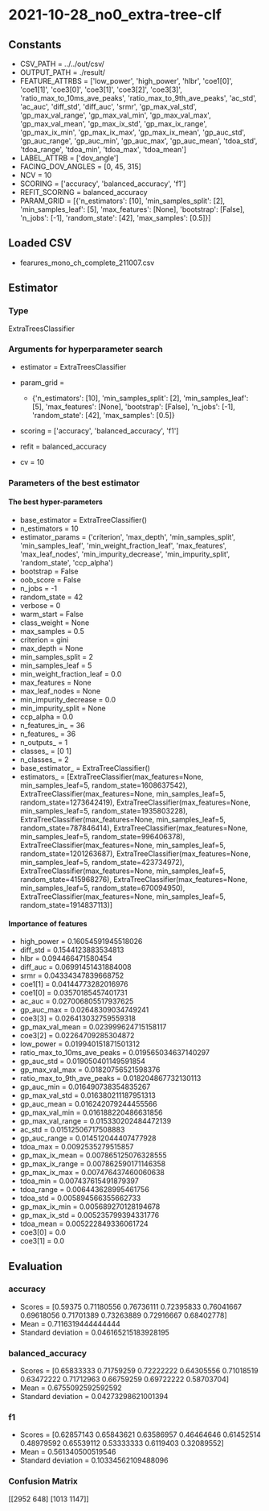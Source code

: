 # 2021-10-28_no0_extra-tree-clf
## Constants
- CSV_PATH = ../../out/csv/
- OUTPUT_PATH = ./result/
- FEATURE_ATTRBS = ['low_power', 'high_power', 'hlbr', 'coe1[0]', 'coe1[1]', 'coe3[0]', 'coe3[1]', 'coe3[2]', 'coe3[3]', 'ratio_max_to_10ms_ave_peaks', 'ratio_max_to_9th_ave_peaks', 'ac_std', 'ac_auc', 'diff_std', 'diff_auc', 'srmr', 'gp_max_val_std', 'gp_max_val_range', 'gp_max_val_min', 'gp_max_val_max', 'gp_max_val_mean', 'gp_max_ix_std', 'gp_max_ix_range', 'gp_max_ix_min', 'gp_max_ix_max', 'gp_max_ix_mean', 'gp_auc_std', 'gp_auc_range', 'gp_auc_min', 'gp_auc_max', 'gp_auc_mean', 'tdoa_std', 'tdoa_range', 'tdoa_min', 'tdoa_max', 'tdoa_mean']
- LABEL_ATTRB = ['dov_angle']
- FACING_DOV_ANGLES = [0, 45, 315]
- NCV = 10
- SCORING = ['accuracy', 'balanced_accuracy', 'f1']
- REFIT_SCORING = balanced_accuracy
- PARAM_GRID = [{'n_estimators': [10], 'min_samples_split': [2], 'min_samples_leaf': [5], 'max_features': [None], 'bootstrap': [False], 'n_jobs': [-1], 'random_state': [42], 'max_samples': [0.5]}]

## Loaded CSV
- fearures_mono_ch_complete_211007.csv

## Estimator
### Type
ExtraTreesClassifier
### Arguments for hyperparameter search
- estimator = ExtraTreesClassifier
- param_grid = 
	- {'n_estimators': [10], 'min_samples_split': [2], 'min_samples_leaf': [5], 'max_features': [None], 'bootstrap': [False], 'n_jobs': [-1], 'random_state': [42], 'max_samples': [0.5]}

- scoring = ['accuracy', 'balanced_accuracy', 'f1']
- refit = balanced_accuracy
- cv = 10

### Parameters of the best estimator
#### The best hyper-parameters
- base_estimator = ExtraTreeClassifier()
- n_estimators = 10
- estimator_params = ('criterion', 'max_depth', 'min_samples_split', 'min_samples_leaf', 'min_weight_fraction_leaf', 'max_features', 'max_leaf_nodes', 'min_impurity_decrease', 'min_impurity_split', 'random_state', 'ccp_alpha')
- bootstrap = False
- oob_score = False
- n_jobs = -1
- random_state = 42
- verbose = 0
- warm_start = False
- class_weight = None
- max_samples = 0.5
- criterion = gini
- max_depth = None
- min_samples_split = 2
- min_samples_leaf = 5
- min_weight_fraction_leaf = 0.0
- max_features = None
- max_leaf_nodes = None
- min_impurity_decrease = 0.0
- min_impurity_split = None
- ccp_alpha = 0.0
- n_features_in_ = 36
- n_features_ = 36
- n_outputs_ = 1
- classes_ = [0 1]
- n_classes_ = 2
- base_estimator_ = ExtraTreeClassifier()
- estimators_ = [ExtraTreeClassifier(max_features=None, min_samples_leaf=5,
                    random_state=1608637542), ExtraTreeClassifier(max_features=None, min_samples_leaf=5,
                    random_state=1273642419), ExtraTreeClassifier(max_features=None, min_samples_leaf=5,
                    random_state=1935803228), ExtraTreeClassifier(max_features=None, min_samples_leaf=5,
                    random_state=787846414), ExtraTreeClassifier(max_features=None, min_samples_leaf=5,
                    random_state=996406378), ExtraTreeClassifier(max_features=None, min_samples_leaf=5,
                    random_state=1201263687), ExtraTreeClassifier(max_features=None, min_samples_leaf=5,
                    random_state=423734972), ExtraTreeClassifier(max_features=None, min_samples_leaf=5,
                    random_state=415968276), ExtraTreeClassifier(max_features=None, min_samples_leaf=5,
                    random_state=670094950), ExtraTreeClassifier(max_features=None, min_samples_leaf=5,
                    random_state=1914837113)]

#### Importance of features
- high_power = 0.16054591945518026
- diff_std = 0.1544123883534813
- hlbr = 0.094466471580454
- diff_auc = 0.06991451431884008
- srmr = 0.04334347839668752
- coe1[1] = 0.04144773282016976
- coe1[0] = 0.03570185457401731
- ac_auc = 0.027006805517937625
- gp_auc_max = 0.02648309034749241
- coe3[3] = 0.026413032759559318
- gp_max_val_mean = 0.023999624715158117
- coe3[2] = 0.02264709285304872
- low_power = 0.019940151871501312
- ratio_max_to_10ms_ave_peaks = 0.019565034637140297
- gp_auc_std = 0.019050401149591854
- gp_max_val_max = 0.01820756521598376
- ratio_max_to_9th_ave_peaks = 0.018204867732130113
- gp_auc_min = 0.016490738354835267
- gp_max_val_std = 0.016380211187951313
- gp_auc_mean = 0.016242079244455566
- gp_max_val_min = 0.016188220486631856
- gp_max_val_range = 0.015330202484472139
- ac_std = 0.01512506717508883
- gp_auc_range = 0.014512044407477928
- tdoa_max = 0.0092535279515857
- gp_max_ix_mean = 0.007865125076328555
- gp_max_ix_range = 0.007862590171146358
- gp_max_ix_max = 0.007476437460060638
- tdoa_min = 0.007437615491879397
- tdoa_range = 0.006443628995461756
- tdoa_std = 0.005894566355662733
- gp_max_ix_min = 0.005689270128194678
- gp_max_ix_std = 0.005235799394331776
- tdoa_mean = 0.005222849336061724
- coe3[0] = 0.0
- coe3[1] = 0.0

## Evaluation
### accuracy
- Scores = [0.59375    0.71180556 0.76736111 0.72395833 0.76041667 0.69618056
 0.71701389 0.73263889 0.72916667 0.68402778]
- Mean = 0.7116319444444444
- Standard deviation = 0.046165215183928195

### balanced_accuracy
- Scores = [0.65833333 0.71759259 0.72222222 0.64305556 0.71018519 0.63472222
 0.71712963 0.66759259 0.69722222 0.58703704]
- Mean = 0.6755092592592592
- Standard deviation = 0.04273298621001394

### f1
- Scores = [0.62857143 0.65843621 0.63586957 0.46464646 0.61452514 0.48979592
 0.65539112 0.53333333 0.6119403  0.32089552]
- Mean = 0.561340500519546
- Standard deviation = 0.10334562109488096

### Confusion Matrix
[[2952  648]
 [1013 1147]]
